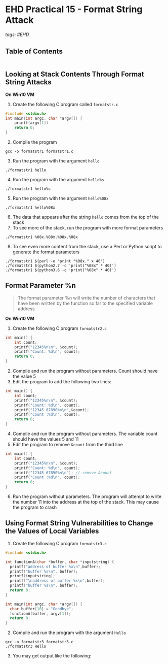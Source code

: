 # EHD Practical 15 - Format String Attack

###### tags: #EHD 

## Table of Contents
```toc
```

## Looking at Stack Contents Through Format String Attacks
**On Win10 VM**
1. Create the following C program called `formatstr.c`
```c
#include <stdio.h>
int main(int argc, char *argv[]) {
	printf(argv[1])
	return 0;
}
```

2. Compile the program
```
gcc -o formatstr1 formatstr1.c
```

3. Run the program with the argument `hello`
```
./formatstr1 hello
```

4. Run the program with the argument `hello%s`
```
./formatstr1 hello%s
```

5. Run the program with the argument `hello%08x`
```
./formatstr1 hello%08x
```

6. The data that appears after the string `hello` comes from the top of the stack
7. To see more of the stack, run the program with more format parameters
```
./formatstr1 %08x.%08x.%08x.%08x
```

8. To see even more content from the stack, use a Perl or Python script to generate the format parameters
```
./formatstr1 $(perl -e 'print "%08x." x 40')
./formatstr1 $(python2.7 -c 'print("%08x" * 40)')
./formatstr1 $(python3.6 -c 'print("%08x" * 40)')
```

## Format Parameter %n
> The format parameter %n will write the number of characters that have been written by the function so far to the specified variable address

**On Win10 VM**
1. Create the following C program `formatstr2.c`
```c
int main() {
	int count;
	printf("12345%n\n", &count);
	printf("Count: %d\n", count);
	return 0;
}
```

2. Compile and run the program without parameters. Count should have the value 5
3. Edit the program to add the following two lines:
```c
int main() {
	int count;
	printf("12345%n\n", &count);
	printf("Count: %d\n", count);
	printf("12345 67890%n\n",&count);
	printf("Count :%d\n", count);
	return 0;
}
```

4. Compile and run the program without parameters. The variable count should have the values 5 and 11
5. Edit the program to remove `&count` from the third line
```c
int main() {
	int count;
	printf("12345%n\n", &count);
	printf("Count: %d\n", count);
	printf("12345 67890%n\n"); // remove &count
	printf("Count :%d\n", count);
	return 0;
}
```

6. Run the program without parameters. The program will attempt to write the number 11 into the address at the top of the stack. This may cause the program to crash

## Using Format String Vulnerabilities to Change the Values of Local Variables
1. Create the following C program `formatstr3.c`
```c
#include <stdio.h>

int functionA(char *buffer, char *inputstring) {
  printf("address of buffer %x\n",buffer);
  printf("buffer %s\n", buffer);
  printf(inputstring);
  printf("\naddress of buffer %x\n",buffer);
  printf("buffer %s\n", buffer);
  return 0;
}

int main(int argc, char *argv[]) {
  char buffer[10] = "Goodbye";
  functionA(buffer, argv[1]);
  return 0;
}
```

2. Compile and run the program with the argument `Hello`
```
gcc -o formatstr3 formatstr3.c
./formatstr3 Hello
```

3. You may get output like the following:
```

```